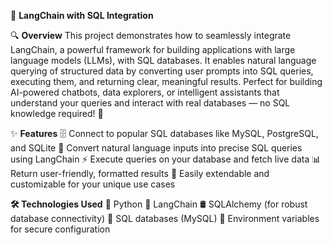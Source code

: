 🚀 **LangChain with SQL Integration**

🔍 **Overview**
This project demonstrates how to seamlessly integrate LangChain, a powerful framework for building applications with large language models (LLMs), with SQL databases. It enables natural language querying of structured data by converting user prompts into SQL queries, executing them, and returning clear, meaningful results.
Perfect for building AI-powered chatbots, data explorers, or intelligent assistants that understand your queries and interact with real databases — no SQL knowledge required! 🎉

✨ **Features**
🗄️ Connect to popular SQL databases like MySQL, PostgreSQL, and SQLite
🧠 Convert natural language inputs into precise SQL queries using LangChain
⚡ Execute queries on your database and fetch live data
📊 Return user-friendly, formatted results
🔧 Easily extendable and customizable for your unique use cases

**🛠️ Technologies Used**
🐍 Python
🤖 LangChain
🛢️ SQLAlchemy (for robust database connectivity)
💾 SQL databases (MySQL)
🔐 Environment variables for secure configuration
